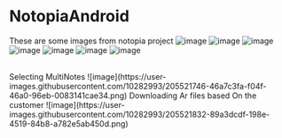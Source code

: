 # NotopiaAndroid
These are some images from notopia project
![image](https://user-images.githubusercontent.com/10282993/205521683-c6d471fc-f9d0-4f7d-ba7e-96f9a5f3c4fb.png)
![image](https://user-images.githubusercontent.com/10282993/205521692-6b076595-a32a-4176-8729-538ddd510d14.png)
![image](https://user-images.githubusercontent.com/10282993/205521704-b2ee7cb6-7df2-4611-8349-3f0eb77bc801.png)
![image](https://user-images.githubusercontent.com/10282993/205521715-2e1bc0fc-c971-491d-ac9e-46b58f3bd569.png)
![image](https://user-images.githubusercontent.com/10282993/205521723-13ae2ef6-bb19-499a-9cc5-b01839d99157.png)
![image](https://user-images.githubusercontent.com/10282993/205521729-cd57271c-0378-4569-8740-29b2a6bce664.png)
![image](https://user-images.githubusercontent.com/10282993/205521736-17dcb899-d845-4680-9af4-09a66727eec6.png)

<br>
Selecting MultiNotes
![image](https://user-images.githubusercontent.com/10282993/205521746-46a7c3fa-f04f-46a0-96eb-0083141cae34.png)
Downloading Ar files based On the customer
![image](https://user-images.githubusercontent.com/10282993/205521832-89a3dcdf-198e-4519-84b8-a782e5ab450d.png)
